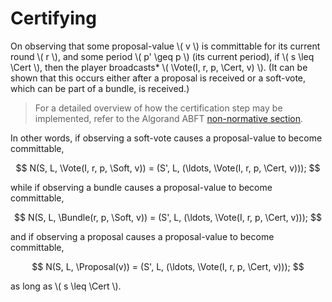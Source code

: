 $$
\newcommand \Cert {\mathit{cert}}
\newcommand \Soft {\mathit{soft}}
\newcommand \Vote {\mathrm{Vote}}
\newcommand \Bundle {\mathrm{Bundle}}
\newcommand \Proposal {\mathrm{Proposal}}
$$

# Certifying

On observing that some proposal-value \\( v \\) is committable for its
current round \\( r \\), and some period \\( p' \geq p \\) (its current period),
if \\( s \leq \Cert \\), then the player broadcasts*
\\( \Vote(I, r, p, \Cert, v) \\). (It can be shown that this occurs either
after a proposal is received or a soft-vote, which can be part of a
bundle, is received.)

> For a detailed overview of how the certification step may be implemented, refer
> to the Algorand ABFT [non-normative section](./abft-overview.md).

In other words, if observing a soft-vote causes a proposal-value to
become committable,

$$
N(S, L, \Vote(I, r, p, \Soft, v)) = (S', L, (\ldots, \Vote(I, r, p, \Cert, v)));
$$

while if observing a bundle causes a proposal-value to become
committable,

$$
N(S, L, \Bundle(r, p, \Soft, v)) = (S', L, (\ldots, \Vote(I, r, p, \Cert, v)));
$$

and if observing a proposal causes a proposal-value to become
committable,

$$
N(S, L, \Proposal(v)) = (S', L, (\ldots, \Vote(I, r, p, \Cert, v)));
$$

as long as \\( s \leq \Cert \\).